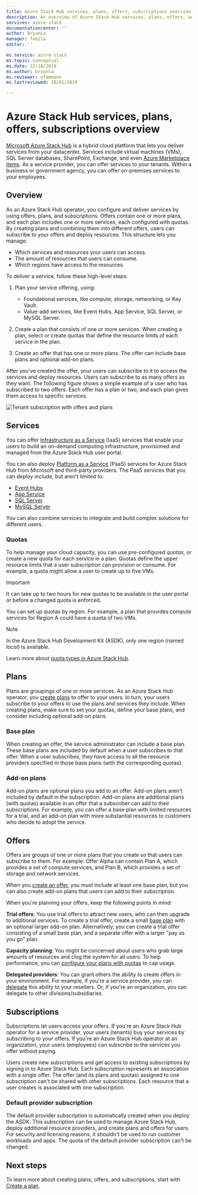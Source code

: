 ```yaml
---
title: Azure Stack Hub services, plans, offers, subscriptions overview
description: An overview of Azure Stack Hub services, plans, offers, and subscriptions.
services: azure-stack
documentationcenter: ''
author: BryanLa
manager: femila
editor: ''

ms.service: azure-stack
ms.topic: conceptual
ms.date: 12/18/2019
ms.author: bryanla
ms.reviewer: efemmano
ms.lastreviewed: 10/01/2019

---
```

# Azure Stack Hub services, plans, offers, subscriptions overview

[Microsoft Azure Stack Hub](azure-stack-overview.md) is a hybrid cloud platform that lets you deliver services from your datacenter. Services include virtual machines (VMs), SQL Server databases, SharePoint, Exchange, and even [Azure Marketplace items](azure-stack-marketplace-azure-items.md). As a service provider, you can offer services to your tenants. Within a business or government agency, you can offer on-premises services to your employees.

## Overview

As an Azure Stack Hub operator, you configure and deliver services by using offers, plans, and subscriptions. Offers contain one or more plans, and each plan includes one or more services, each configured with quotas. By creating plans and combining them into different offers, users can subscribe to your offers and deploy resources. This structure lets you manage:

- Which services and resources your users can access.
- The amount of resources that users can consume.
- Which regions have access to the resources.

To deliver a service, follow these high-level steps:

1. Plan your service offering, using:

   - Foundational services, like compute, storage, networking, or Key Vault.
   - Value-add services, like Event Hubs, App Service, SQL Server, or MySQL Server.

2. Create a plan that consists of one or more services. When creating a plan, select or create quotas that define the resource limits of each service in the plan.
3. Create an offer that has one or more plans. The offer can include base plans and optional add-on plans.

After you've created the offer, your users can subscribe to it to access the services and deploy resources. Users can subscribe to as many offers as they want. The following figure shows a simple example of a user who has subscribed to two offers. Each offer has a plan or two, and each plan gives them access to specific services.

![Tenant subscription with offers and plans](media/azure-stack-key-features/image4.png)

## Services

You can offer [Infrastructure as a Service](https://azure.microsoft.com/overview/what-is-iaas/) (IaaS) services that enable your users to build an on-demand computing infrastructure, provisioned and managed from the Azure Stack Hub user portal.

You can also deploy [Platform as a Service](https://azure.microsoft.com/overview/what-is-paas/) (PaaS) services for Azure Stack Hub from Microsoft and third-party providers. The PaaS services that you can deploy include, but aren't limited to:

- [Event Hubs](event-hubs-rp-overview.md)
- [App Service](azure-stack-app-service-overview.md)
- [SQL Server](azure-stack-sql-resource-provider-deploy.md)
- [MySQL Server](azure-stack-mysql-resource-provider-deploy.md)

You can also combine services to integrate and build complex solutions for different users.

### Quotas

To help manage your cloud capacity, you can use pre-configured *quotas*, or create a new quota for each service in a plan. Quotas define the upper resource limits that a user subscription can provision or consume. For example, a quota might allow a user to create up to five VMs.

> [!IMPORTANT]
> It can take up to two hours for new quotas to be available in the user portal or before a changed quota is enforced.

You can set up quotas by region. For example, a plan that provides compute services for Region A could have a quota of two VMs.

>[!NOTE]
>In the Azure Stack Hub Development Kit (ASDK), only one region (named *local*) is available.

Learn more about [quota types in Azure Stack Hub](azure-stack-quota-types.md).

## Plans

Plans are groupings of one or more services. As an Azure Stack Hub operator, you [create plans](azure-stack-create-plan.md) to offer to your users. In turn, your users subscribe to your offers to use the plans and services they include. When creating plans, make sure to set your quotas, define your base plans, and consider including optional add-on plans.

### Base plan

When creating an offer, the service administrator can include a base plan. These base plans are included by default when a user subscribes to that offer. When a user subscribes, they have access to all the resource providers specified in those base plans (with the corresponding quotas).

### Add-on plans

Add-on plans are optional plans you add to an offer. Add-on plans aren't included by default in the subscription. Add-on plans are additional plans (with quotas) available in an offer that a subscriber can add to their subscriptions. For example, you can offer a base plan with limited resources for a trial, and an add-on plan with more substantial resources to customers who decide to adopt the service.

## Offers

Offers are groups of one or more plans that you create so that users can subscribe to them. For example: Offer Alpha can contain Plan A, which provides a set of compute services, and Plan B, which provides a set of storage and network services.

When you [create an offer](azure-stack-create-offer.md), you must include at least one base plan, but you can also create add-on plans that users can add to their subscription.

When you're planning your offers, keep the following points in mind:

**Trial offers**: You use trial offers to attract new users, who can then upgrade to additional services. To create a trial offer, create a small [base plan](service-plan-offer-subscription-overview.md#base-plan) with an optional larger add-on plan. Alternatively, you can create a trial offer consisting of a small base plan, and a separate offer with a larger "pay as you go" plan.

**Capacity planning**: You might be concerned about users who grab large amounts of resources and clog the system for all users. To help performance, you can [configure your plans with quotas](service-plan-offer-subscription-overview.md#plans) to cap usage.

**Delegated providers**: You can grant others the ability to create offers in your environment. For example, if you're a service provider, you can [delegate](azure-stack-delegated-provider.md) this ability to your resellers. Or, if you're an organization, you can delegate to other divisions/subsidiaries.

## Subscriptions

Subscriptions let users access your offers. If you're an Azure Stack Hub operator for a service provider, your users (tenants) buy your services by subscribing to your offers. If you're an Azure Stack Hub operator at an organization, your users (employees) can subscribe to the services you offer without paying.

Users create new subscriptions and get access to existing subscriptions by signing in to Azure Stack Hub. Each subscription represents an association with a single offer. The offer (and its plans and quotas) assigned to one subscription can't be shared with other subscriptions. Each resource that a user creates is associated with one subscription.

### Default provider subscription

The default provider subscription is automatically created when you deploy the ASDK. This subscription can be used to manage Azure Stack Hub, deploy additional resource providers, and create plans and offers for users. For security and licensing reasons, it shouldn't be used to run customer workloads and apps. The quota of the default provider subscription can't be changed.

## Next steps

To learn more about creating plans, offers, and subscriptions, start with [Create a plan](azure-stack-create-plan.md).
